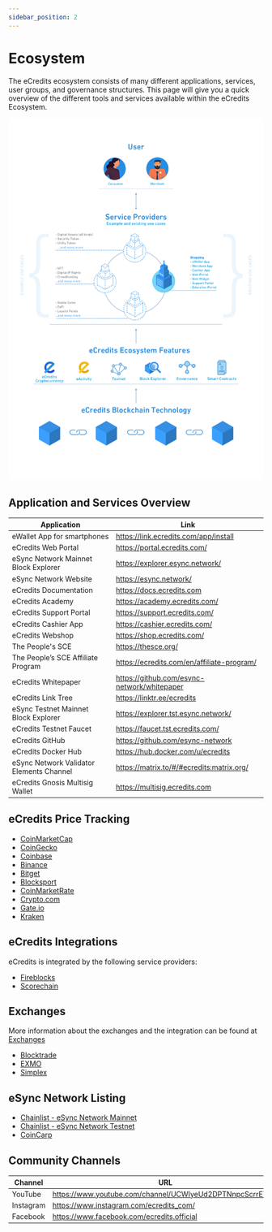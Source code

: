 ```yaml
---
sidebar_position: 2
---
```

# Ecosystem

The eCredits ecosystem consists of many different applications, services, user groups, and governance structures. This page will 
give you a quick overview of the different tools and services available within the eCredits Ecosystem.

<img src="/img/ecredits_ecosystem/eCredits_ecosystem.jpg" />

## Application and Services Overview

<table>
<thead>
<tr><th>Application</th><th>Link</th></tr>
</thead>
<tbody>
<tr><td>eWallet App for smartphones</td><td><a href="https://link.ecredits.com/app/install">https://link.ecredits.com/app/install</a></td></tr>
<tr><td>eCredits Web Portal</td><td><a href="https://portal.ecredits.com/">https://portal.ecredits.com/</a></td></tr>
<tr><td>eSync Network Mainnet Block Explorer</td><td><a href="https://explorer.esync.network/">https://explorer.esync.network/</a></td></tr>
<tr><td>eSync Network Website</td><td><a href="https://esync.network/">https://esync.network/</a></td></tr>
<tr><td>eCredits Documentation</td><td><a href="https://docs.ecredits.com">https://docs.ecredits.com</a></td></tr>
<tr><td>eCredits Academy</td><td><a href="https://academy.ecredits.com/">https://academy.ecredits.com/</a></td></tr>
<tr><td>eCredits Support Portal</td><td><a href="https://support.ecredits.com/">https://support.ecredits.com/</a></td></tr>
<tr><td>eCredits Cashier App</td><td><a href="https://cashier.ecredits.com/">https://cashier.ecredits.com/</a></td></tr>
<tr><td>eCredits Webshop</td><td><a href="https://shop.ecredits.com/">https://shop.ecredits.com/</a></td></tr>
<tr><td>The People's SCE</td><td><a href="https://thesce.org/">https://thesce.org/</a></td></tr>
<tr><td>The People’s SCE Affiliate Program</td><td><a href="https://ecredits.com/en/affiliate-program/">https://ecredits.com/en/affiliate-program/</a></td></tr>
<tr><td>eCredits Whitepaper</td><td><a href="https://github.com/esync-network/whitepaper">https://github.com/esync-network/whitepaper</a></td></tr>
<tr><td>eCredits Link Tree</td><td><a href="https://linktr.ee/ecredits">https://linktr.ee/ecredits</a></td></tr>
<tr><td>eSync Testnet Mainnet Block Explorer</td><td><a href="https://explorer.tst.esync.network/">https://explorer.tst.esync.network/</a></td></tr>
<tr><td>eCredits Testnet Faucet</td><td><a href="https://faucet.tst.ecredits.com/">https://faucet.tst.ecredits.com/</a></td></tr>
<tr><td>eCredits GitHub</td><td><a href="https://github.com/esync-network">https://github.com/esync-network</a></td></tr>
<tr><td>eCredits Docker Hub</td><td><a href="https://hub.docker.com/u/ecredits">https://hub.docker.com/u/ecredits</a></td></tr>
<tr><td>eSync Network Validator Elements Channel</td><td><a href="https://matrix.to/#/#ecredits:matrix.org/">https://matrix.to/#/#ecredits:matrix.org/</a></td></tr>
<tr><td>eCredits Gnosis Multisig Wallet</td><td><a href="https://multisig.ecredits.com">https://multisig.ecredits.com</a></td></tr>
</tbody>
</table>





## eCredits Price Tracking

- [CoinMarketCap](https://coinmarketcap.com/currencies/ecredits/)
- [CoinGecko](https://www.coingecko.com/coins/ecredits)
- [Coinbase](https://www.coinbase.com/price/ecredits)
- [Binance](https://www.binance.com/en/price/ecredits)
- [Bitget](https://www.bitget.com/de/price/ecredits)
- [Blocksport](https://blockspot.io/coin/ecredits/)
- [CoinMarketRate](https://coinmarketrate.com/currency/ecredits/)
- [Crypto.com](https://crypto.com/price/ecredits)
- [Gate.io](https://www.gate.io/how-to-buy/ecredits-ecs)
- [Kraken](https://www.kraken.com/prices/ecredits)

## eCredits Integrations

eCredits is integrated by the following service providers:

- [Fireblocks](https://www.fireblocks.com/)
- [Scorechain](https://www.scorechain.com/)

## Exchanges

More information about the exchanges and the integration can be found at [Exchanges](/ecredits_ecosystem/exchanges)  

- [Blocktrade](https://blocktrade.com)
- [EXMO](https://exmo.com/)
- [Simplex](https://buy.simplex.com/?crypto=ECS)

## eSync Network Listing

- [Chainlist - eSync Network Mainnet](https://chainlist.org/chain/63000)
- [Chainlist - eSync Network Testnet](https://chainlist.org/chain/63001)
- [CoinCarp](https://www.coincarp.com/chainlist/ecredits-mainnet/)

## Community Channels

<table>
<thead>
<tr><th>Channel</th><th>URL</th></tr>
</thead>
<tbody>
<tr><td>YouTube</td><td><a href="https://www.youtube.com/channel/UCWIyeUd2DPTNnpcScrrEYMg">https://www.youtube.com/channel/UCWIyeUd2DPTNnpcScrrEYMg</a></td></tr>
<tr><td>Instagram</td><td><a href="https://www.instagram.com/ecredits_com/">https://www.instagram.com/ecredits_com/</a></td></tr>
<tr><td>Facebook</td><td><a href="https://www.facebook.com/ecredits.official">https://www.facebook.com/ecredits.official</a></td></tr>
</tbody>
</table>
